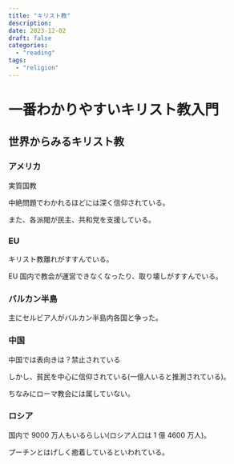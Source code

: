 ```yaml
---
title: "キリスト教"
description:
date: 2023-12-02
draft: false
categories:
  - "reading"
tags:
  - "religion"
---
```


# 一番わかりやすいキリスト教入門

## 世界からみるキリスト教

### アメリカ

実質国教

中絶問題でわかれるほどには深く信仰されている。

また、各派閥が民主、共和党を支援している。

### EU

キリスト教離れがすすんでいる。

EU 国内で教会が運営できなくなったり、取り壊しがすすんでいる。

### バルカン半島

主にセルビア人がバルカン半島内各国と争った。

### 中国

中国では表向きは？禁止されている

しかし、貧民を中心に信仰されている(一億人いると推測されている)。

ちなみにローマ教会には属していない。

### ロシア

国内で 9000 万人もいるらしい(ロシア人口は 1 億 4600 万人)。

プーチンとはげしく癒着しているといわれている。
